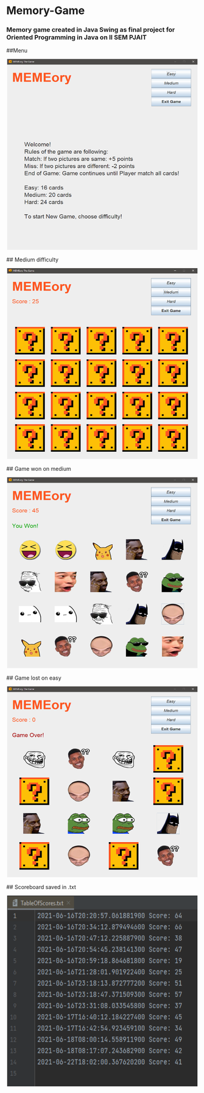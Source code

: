 # Memory-Game
### Memory game created in Java Swing as final project for Oriented Programming in Java on II SEM PJAIT

##Menu
<p align="center">
<img src="./pics/memory1.PNG" width="500" height="500"/>
</p>
## Medium difficulty
<p align="center">
<img src="./pics/memory2.PNG" width="500" height="500"/>
</p>
## Game won on medium
<p align="center">
<img src="./pics/memory3.PNG" width="500" height="500"/>
</p>
## Game lost on easy
<p align="center">
<img src="./pics/memory5.PNG" width="500" height="500"/>
</p>
## Scoreboard saved in .txt
<p align="center">
<img src="./pics/memory4.PNG" width="500" height="500"/>
</p>

